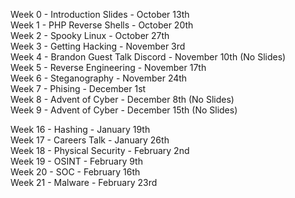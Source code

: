 Week 0 - Introduction Slides - October 13th \
Week 1 - PHP Reverse Shells - October 20th \
Week 2 - Spooky Linux - October 27th \
Week 3 - Getting Hacking - November 3rd \
Week 4 - Brandon Guest Talk Discord - November 10th (No Slides) \
Week 5 - Reverse Engineering - November 17th \
Week 6 - Steganography - November 24th \
Week 7 - Phising - December 1st \
Week 8 - Advent of Cyber - December 8th (No Slides) \
Week 9 - Advent of Cyber - December 15th (No Slides)

Week 16 - Hashing - January 19th  \
Week 17 - Careers Talk - January 26th \
Week 18 - Physical Security - February 2nd \
Week 19 - OSINT - February 9th \
Week 20 - SOC - February 16th \
Week 21 - Malware - February 23rd